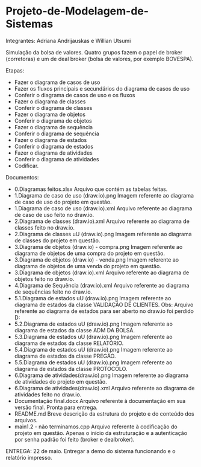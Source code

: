 # Projeto-de-Modelagem-de-Sistemas
Integrantes: Adriana Andrijauskas e Willian Utsumi

Simulação da bolsa de valores. Quatro grupos fazem o papel de broker (corretoras) e um de deal broker (bolsa de valores, por exemplo BOVESPA).

Etapas:
- Fazer o diagrama de casos de uso
- Fazer os fluxos principais e secundários do diagrama de casos de uso
- Conferir o diagrama de casos de uso e os fluxos
- Fazer o diagrama de classes
- Conferir o diagrama de classes
- Fazer o diagrama de objetos
- Conferir o diagrama de objetos
- Fazer o diagrama de sequência
- Conferir o diagrama de sequência
- Fazer o diagrama de estados
- Conferir o diagrama de estados
- Fazer o diagrama de atividades
- Conferir o diagrama de atividades
- Codificar.

Documentos:
- 0.Diagramas feitos.xlsx
  Arquivo que contém as tabelas feitas.
- 1.Diagrama de caso de uso (draw.io).png
  Imagem referente ao diagrama de caso de uso do projeto em questão.
- 1.Diagrama de caso de uso (draw.io).xml
  Arquivo referente ao diagrama de caso de uso feito no draw.io.
- 2.Diagrama de classes (draw.io).xml
  Arquivo referente ao diagrama de classes feito no draw.io.
- 2.Diagrama de classes uU (draw.io).png
  Imagem referente ao diagrama de classes do projeto em questão.
- 3.Diagrama de objetos (draw.io) - compra.png
  Imagem referente ao diagrama de objetos de uma compra do projeto em questão.
- 3.Diagrama de objetos (draw.io) - venda.png
  Imagem referente ao diagrama de objetos de uma venda do projeto em questão.
- 3.Diagrama de objetos (draw.io).xml
  Arquivo referente ao diagrama de objetos feito no draw.io.
- 4.Diagrama de Sequência (draw.io).xml
  Arquivo referente ao diagrama de sequências feito no draw.io.
- 5.1.Diagrama de estados uU (draw.io).png
  Imagem referente ao diagrama de estados da classe VALIDAÇÃO DE CLIENTES.
  Obs: Arquivo referente ao diagrama de estados para ser aberto no draw.io foi perdido D:
- 5.2.Diagrama de estados uU (draw.io).png
  Imagem referente ao diagrama de estados da classe ADM DA BOLSA.
- 5.3.Diagrama de estados uU (draw.io).png
  Imagem referente ao diagrama de estados da classe RELATÓRIO.
- 5.4.Diagrama de estados uU (draw.io).png
  Imagem referente ao diagrama de estados da classe PREGÃO.
- 5.5.Diagrama de estados uU (draw.io).png
  Imagem referente ao diagrama de estados da classe PROTOCOLO.
- 6.Diagrama de atividades(draw.io).png
  Imagem referente ao diagrama de atividades do projeto em questão.
- 6.Diagrama de atividades(draw.io).xml
  Arquivo referente ao diagrama de atividades feito no draw.io.
- Documentação final.docx
  Arquivo referente à documentação em sua versão final. Pronta para entrega.
- README.md
  Breve descrição da estrutura do projeto e do conteúdo dos arquivos.
- main1.2 - não terminamos.cpp
  Arquivo referente à codificação do projeto em questão. Apenas o início da estruturação e a autenticação por senha padrão foi feito (broker e dealbroker).

ENTREGA: 22 de maio. Entregar a demo do sistema funcionando e o relatório impresso.
